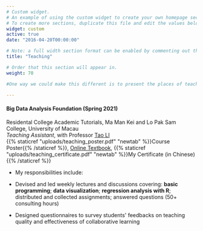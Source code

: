 ```yaml
---
# Custom widget.
# An example of using the custom widget to create your own homepage section.
# To create more sections, duplicate this file and edit the values below as desired.
widget: custom
active: true
date: "2016-04-20T00:00:00"

# Note: a full width section format can be enabled by commenting out the `title` and `subtitle` with a `#`.
title: "Teaching"

# Order that this section will appear in.
weight: 70

#One way we could make this different is to present the places of teaching as a smaller list with a click through to course descriptions and why we were teaching at that location. More in line with the project presentation line of reasoning. If we did each teaching engagement independently like a talk, and then aggregate them, then we could use schema.org metadata to describe each teaching engagement.

---
```

#### Big Data Analysis Foundation (Spring 2021) ####
Residental College Academic Tutorials, Ma Man Kei and Lo Pak Sam College, University of Macau <br>
_Teaching Assistant_, with Professor [Tao LI](https://www.um.edu.mo/fss/pa/about_us/staff/TaoLi.html) <br>
{{% staticref "uploads/teaching_poster.pdf" "newtab" %}}Course Poster{{% /staticref %}}, [Online Textbook](https://r4ds.had.co.nz), {{% staticref "uploads/teaching_certificate.pdf" "newtab" %}}My Certificate (in Chinese){{% /staticref %}}

- My responsibilities include:
        
 - Devised and led weekly lectures and discussions covering: **basic programming**; **data visualization**; **regression analysis with R**; distributed and collected assignments; answered questions (50+ consulting hours) 
 - Designed questionnaires to survey students' feedbacks on teaching quality and effectiveness of collaborative learning
        
